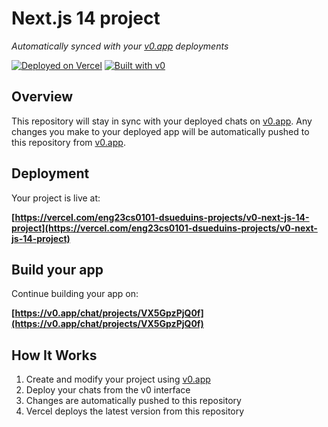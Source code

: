 # Next.js 14 project

*Automatically synced with your [v0.app](https://v0.app) deployments*

[![Deployed on Vercel](https://img.shields.io/badge/Deployed%20on-Vercel-black?style=for-the-badge&logo=vercel)](https://vercel.com/eng23cs0101-dsueduins-projects/v0-next-js-14-project)
[![Built with v0](https://img.shields.io/badge/Built%20with-v0.app-black?style=for-the-badge)](https://v0.app/chat/projects/VX5GpzPjQ0f)

## Overview

This repository will stay in sync with your deployed chats on [v0.app](https://v0.app).
Any changes you make to your deployed app will be automatically pushed to this repository from [v0.app](https://v0.app).

## Deployment

Your project is live at:

**[https://vercel.com/eng23cs0101-dsueduins-projects/v0-next-js-14-project](https://vercel.com/eng23cs0101-dsueduins-projects/v0-next-js-14-project)**

## Build your app

Continue building your app on:

**[https://v0.app/chat/projects/VX5GpzPjQ0f](https://v0.app/chat/projects/VX5GpzPjQ0f)**

## How It Works

1. Create and modify your project using [v0.app](https://v0.app)
2. Deploy your chats from the v0 interface
3. Changes are automatically pushed to this repository
4. Vercel deploys the latest version from this repository